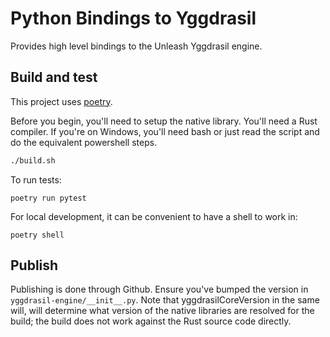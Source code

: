# Python Bindings to Yggdrasil

Provides high level bindings to the Unleash Yggdrasil engine.

## Build and test
This project uses [poetry](https://python-poetry.org/).

Before you begin, you'll need to setup the native library. You'll need a Rust compiler. If you're on Windows, you'll need bash or just read the script and do the equivalent powershell steps.

``` sh
./build.sh
```

To run tests:

```poetry run pytest```

For local development, it can be convenient to have a shell to work in:

```poetry shell```

## Publish

Publishing is done through Github. Ensure you've bumped the version in `yggdrasil-engine/__init__.py`. Note that yggdrasilCoreVersion in the same will, will determine what version of the native libraries are resolved for the build; the build does not work against the Rust source code directly.